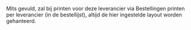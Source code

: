 Mits gevuld, zal bij printen voor deze leverancier via Bestellingen printen per leverancier (in de bestellijst), altijd de hier ingestelde layout worden gehanteerd.